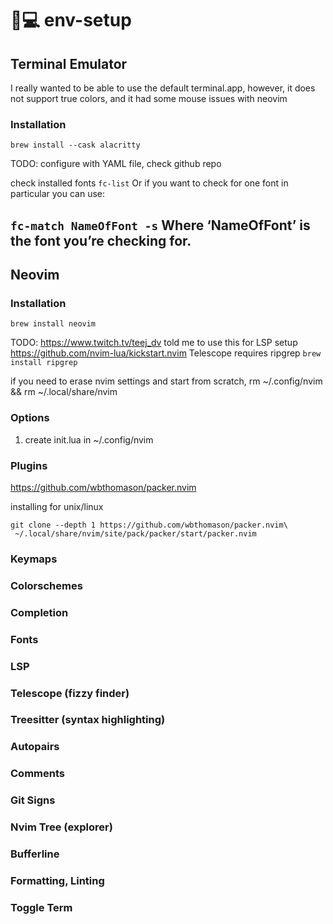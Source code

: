 # 💊💻 env-setup
## Terminal Emulator

I really wanted to be able to use the default terminal.app, however, it does not support true colors, and it had some mouse issues with neovim

### Installation
```brew install --cask alacritty```

TODO: configure with YAML file, check github repo

check installed fonts
```fc-list```
Or if you want to check for one font in particular you can use:

```fc-match NameOfFont -s```
Where ‘NameOfFont’ is the font you’re checking for.
---
## Neovim

### Installation
`brew install neovim`

TODO: https://www.twitch.tv/teej_dv told me to use this for LSP setup https://github.com/nvim-lua/kickstart.nvim
Telescope requires ripgrep
`brew install ripgrep`

if you need to erase nvim settings and start from scratch, rm ~/.config/nvim && rm ~/.local/share/nvim
### Options 
1. create init.lua in ~/.config/nvim

### Plugins
https://github.com/wbthomason/packer.nvim

installing for unix/linux
```
git clone --depth 1 https://github.com/wbthomason/packer.nvim\
 ~/.local/share/nvim/site/pack/packer/start/packer.nvim
```
### Keymaps

### Colorschemes

### Completion

### Fonts

### LSP 

### Telescope (fizzy finder)

### Treesitter (syntax highlighting)

### Autopairs

### Comments

### Git Signs

### Nvim Tree (explorer)

### Bufferline

### Formatting, Linting

### Toggle Term
